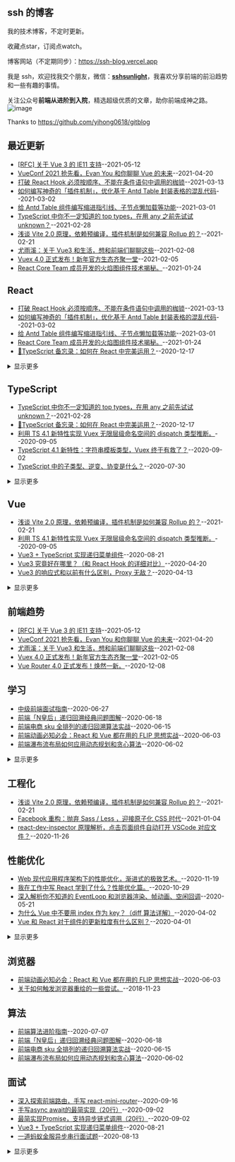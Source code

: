 ## ssh 的博客
我的技术博客，不定时更新。

收藏点star，订阅点watch。

博客网站（不定期同步）：https://ssh-blog.vercel.app

我是 ssh，欢迎找我交个朋友，微信：**[sshsunlight](https://images.gitee.com/uploads/images/2021/0528/190352_ae7dcd60_1087321.png)**，我喜欢分享前端的前沿趋势和一些有趣的事情。

关注公众号**前端从进阶到入院**，精选超级优质的文章，助你前端成神之路。
![image](https://user-images.githubusercontent.com/23615778/129355285-d0f6f14f-0766-4548-a88e-8070ff6ea738.png)

Thanks to https://github.com/yihong0618/gitblog
## 最近更新
- [[RFC] 关于 Vue 3 的 IE11 支持](https://github.com/sl1673495/blogs/issues/81)--2021-05-12
- [VueConf 2021 抢先看，Evan You 和你聊聊 Vue 的未来](https://github.com/sl1673495/blogs/issues/80)--2021-04-20
- [打破 React Hook 必须按顺序、不能在条件语句中调用的枷锁](https://github.com/sl1673495/blogs/issues/79)--2021-03-13
- [如何编写神奇的「插件机制」，优化基于 Antd Table 封装表格的混乱代码](https://github.com/sl1673495/blogs/issues/78)--2021-03-02
- [给  Antd Table 组件编写缩进指引线、子节点懒加载等功能](https://github.com/sl1673495/blogs/issues/77)--2021-03-01
- [TypeScript 中你不一定知道的 top types，在用 any 之前先试试 unknown？](https://github.com/sl1673495/blogs/issues/76)--2021-02-28
- [浅谈 Vite 2.0 原理，依赖预编译，插件机制是如何兼容 Rollup 的？](https://github.com/sl1673495/blogs/issues/75)--2021-02-21
- [尤雨溪：关于 Vue3 和生活，想和前端们聊聊这些](https://github.com/sl1673495/blogs/issues/74)--2021-02-08
- [Vuex 4.0 正式发布！新年官方生态齐聚一堂](https://github.com/sl1673495/blogs/issues/73)--2021-02-05
- [React Core Team 成员开发的火焰图组件技术揭秘。](https://github.com/sl1673495/blogs/issues/72)--2021-01-24
## React
- [打破 React Hook 必须按顺序、不能在条件语句中调用的枷锁](https://github.com/sl1673495/blogs/issues/79)--2021-03-13
- [如何编写神奇的「插件机制」，优化基于 Antd Table 封装表格的混乱代码](https://github.com/sl1673495/blogs/issues/78)--2021-03-02
- [给  Antd Table 组件编写缩进指引线、子节点懒加载等功能](https://github.com/sl1673495/blogs/issues/77)--2021-03-01
- [React Core Team 成员开发的火焰图组件技术揭秘。](https://github.com/sl1673495/blogs/issues/72)--2021-01-24
- [🔖TypeScript 备忘录：如何在 React 中完美运用？](https://github.com/sl1673495/blogs/issues/68)--2020-12-17
<details><summary>显示更多</summary>

- [Web 现代应用程序架构下的性能优化，渐进式的极致艺术。](https://github.com/sl1673495/blogs/issues/65)--2020-11-19
- [我在工作中写 React 学到了什么？性能优化篇。](https://github.com/sl1673495/blogs/issues/63)--2020-10-29
- [我在工作中写 React 学到了什么？](https://github.com/sl1673495/blogs/issues/62)--2020-10-20
- [深入探索前端路由，手写 react-mini-router](https://github.com/sl1673495/blogs/issues/61)--2020-09-16
- [Vue3 究竟好在哪里？（和 React Hook 的详细对比）](https://github.com/sl1673495/blogs/issues/46)--2020-04-20
- [Vue 和 React 对于组件的更新粒度有什么区别？](https://github.com/sl1673495/blogs/issues/38)--2020-04-01
- [React Hook + TypeScript 深入浅出实现一个购物车（陷阱、性能优化、自定义hook）](https://github.com/sl1673495/blogs/issues/36)--2020-03-19
- [在React中引入Vue3的reactivity分包来实现最强大的状态管理。](https://github.com/sl1673495/blogs/issues/33)--2020-01-30
- [React-Redux 100行代码简易版探究原理](https://github.com/sl1673495/blogs/issues/29)--2020-01-14
- [Koa的洋葱中间件，Redux的中间件，Axios的拦截器让你迷惑吗？实现一个精简版的就彻底搞懂了。](https://github.com/sl1673495/blogs/issues/27)--2020-01-07
- [React Hook + TypeScript 手把手带你打造use-watch自定义Hook，实现Vue中的watch功能。](https://github.com/sl1673495/blogs/issues/22)--2019-12-12
- [React + TypeScript + Hook 带你手把手打造类型安全的应用。](https://github.com/sl1673495/blogs/issues/21)--2019-11-27
- [使用React Hooks + 自定义Hook封装一步一步打造一个完善的小型应用。](https://github.com/sl1673495/blogs/issues/16)--2019-08-30
- [react-component源码学习（2） rc-steps](https://github.com/sl1673495/blogs/issues/6)--2018-10-10
- [react-component源码学习（1） rc-form](https://github.com/sl1673495/blogs/issues/5)--2018-10-05
</details>

## TypeScript
- [TypeScript 中你不一定知道的 top types，在用 any 之前先试试 unknown？](https://github.com/sl1673495/blogs/issues/76)--2021-02-28
- [🔖TypeScript 备忘录：如何在 React 中完美运用？](https://github.com/sl1673495/blogs/issues/68)--2020-12-17
- [利用 TS 4.1 新特性实现 Vuex 无限层级命名空间的 dispatch 类型推断。](https://github.com/sl1673495/blogs/issues/60)--2020-09-05
- [TypeScript 4.1 新特性：字符串模板类型，Vuex 终于有救了？](https://github.com/sl1673495/blogs/issues/57)--2020-09-02
- [TypeScript 中的子类型、逆变、协变是什么？](https://github.com/sl1673495/blogs/issues/54)--2020-07-30
<details><summary>显示更多</summary>

- [Vue3 TypeScript 之 Ref 类型从零实现](https://github.com/sl1673495/blogs/issues/45)--2020-04-13
- [React Hook + TypeScript 深入浅出实现一个购物车（陷阱、性能优化、自定义hook）](https://github.com/sl1673495/blogs/issues/36)--2020-03-19
- [TypeScript 参数简化实战（进阶知识点conditional types）](https://github.com/sl1673495/blogs/issues/34)--2020-02-05
- [TypeScript从零实现基于Proxy的响应式库 基于函数劫持实现Map和Set的响应式](https://github.com/sl1673495/blogs/issues/31)--2020-01-19
- [TypeScript从零实现基于Proxy的响应式库 普通数据类型](https://github.com/sl1673495/blogs/issues/30)--2020-01-17
- [React-Redux 100行代码简易版探究原理](https://github.com/sl1673495/blogs/issues/29)--2020-01-14
- [TypeScript进阶实现智能类型推导的简化版Vuex](https://github.com/sl1673495/blogs/issues/28)--2020-01-14
- [Vue3 + TypeScript  + 新型状态管理模式，手把手带你实现小型应用。](https://github.com/sl1673495/blogs/issues/24)--2019-12-31
- [React Hook + TypeScript 手把手带你打造use-watch自定义Hook，实现Vue中的watch功能。](https://github.com/sl1673495/blogs/issues/22)--2019-12-12
- [React + TypeScript + Hook 带你手把手打造类型安全的应用。](https://github.com/sl1673495/blogs/issues/21)--2019-11-27
</details>

## Vue
- [浅谈 Vite 2.0 原理，依赖预编译，插件机制是如何兼容 Rollup 的？](https://github.com/sl1673495/blogs/issues/75)--2021-02-21
- [利用 TS 4.1 新特性实现 Vuex 无限层级命名空间的 dispatch 类型推断。](https://github.com/sl1673495/blogs/issues/60)--2020-09-05
- [Vue3 + TypeScript 实现递归菜单组件](https://github.com/sl1673495/blogs/issues/56)--2020-08-21
- [Vue3 究竟好在哪里？（和 React Hook 的详细对比）](https://github.com/sl1673495/blogs/issues/46)--2020-04-20
- [Vue3 的响应式和以前有什么区别，Proxy 无敌？](https://github.com/sl1673495/blogs/issues/44)--2020-04-13
<details><summary>显示更多</summary>

- [Vue 的计算属性真的会缓存吗？（原理揭秘）](https://github.com/sl1673495/blogs/issues/43)--2020-04-10
- [驳《前端常见的Vue面试题目汇总》](https://github.com/sl1673495/blogs/issues/42)--2020-04-09
- [Vue 进阶必学之高阶组件实战](https://github.com/sl1673495/blogs/issues/41)--2020-04-06
- [Vue 的生命周期之间到底做了什么事清？（源码详解）](https://github.com/sl1673495/blogs/issues/40)--2020-04-04
- [为什么 Vue 中不要用 index 作为 key？（diff 算法详解）](https://github.com/sl1673495/blogs/issues/39)--2020-04-02
- [Vue 和 React 对于组件的更新粒度有什么区别？](https://github.com/sl1673495/blogs/issues/38)--2020-04-01
- [在React中引入Vue3的reactivity分包来实现最强大的状态管理。](https://github.com/sl1673495/blogs/issues/33)--2020-01-30
- [深度解析：Vue3如何巧妙的实现强大的computed](https://github.com/sl1673495/blogs/issues/32)--2020-01-28
- [TypeScript从零实现基于Proxy的响应式库 基于函数劫持实现Map和Set的响应式](https://github.com/sl1673495/blogs/issues/31)--2020-01-19
- [TypeScript从零实现基于Proxy的响应式库 普通数据类型](https://github.com/sl1673495/blogs/issues/30)--2020-01-17
- [TypeScript进阶实现智能类型推导的简化版Vuex](https://github.com/sl1673495/blogs/issues/28)--2020-01-14
- [Koa的洋葱中间件，Redux的中间件，Axios的拦截器让你迷惑吗？实现一个精简版的就彻底搞懂了。](https://github.com/sl1673495/blogs/issues/27)--2020-01-07
- [Vue3中不止composition-api，其他的提案(RFC)也很精彩。](https://github.com/sl1673495/blogs/issues/26)--2020-01-06
- [Vue中的组件从初始化到挂载经历了什么](https://github.com/sl1673495/blogs/issues/25)--2020-01-04
- [Vue3 + TypeScript  + 新型状态管理模式，手把手带你实现小型应用。](https://github.com/sl1673495/blogs/issues/24)--2019-12-31
- [通过实现一个最精简的响应式系统来学习Vue的data、computed、watch。](https://github.com/sl1673495/blogs/issues/20)--2019-11-04
- [Vue项目的热更新怎么辣么好用啊？原来200行代码就搞定（深度解析）](https://github.com/sl1673495/blogs/issues/19)--2019-10-24
- [用jsx封装Vue中的复杂组件（网易云音乐实战项目需求）](https://github.com/sl1673495/blogs/issues/14)--2019-07-31
- [Vue源码学习 nextTick](https://github.com/sl1673495/blogs/issues/11)--2018-11-23
- [cube-ui源码学习 swipe组件](https://github.com/sl1673495/blogs/issues/10)--2018-11-16
- [Vue源码学习 观察属性watch](https://github.com/sl1673495/blogs/issues/9)--2018-11-09
- [Vue源码学习 计算属性computed](https://github.com/sl1673495/blogs/issues/8)--2018-10-17
- [Vue源码学习 响应式数据](https://github.com/sl1673495/blogs/issues/7)--2018-10-16
</details>

## 前端趋势
- [[RFC] 关于 Vue 3 的 IE11 支持](https://github.com/sl1673495/blogs/issues/81)--2021-05-12
- [VueConf 2021 抢先看，Evan You 和你聊聊 Vue 的未来](https://github.com/sl1673495/blogs/issues/80)--2021-04-20
- [尤雨溪：关于 Vue3 和生活，想和前端们聊聊这些](https://github.com/sl1673495/blogs/issues/74)--2021-02-08
- [Vuex 4.0 正式发布！新年官方生态齐聚一堂](https://github.com/sl1673495/blogs/issues/73)--2021-02-05
- [Vue Router 4.0 正式发布！焕然一新。](https://github.com/sl1673495/blogs/issues/67)--2020-12-08
## 学习
- [中级前端面试指南](https://github.com/sl1673495/blogs/issues/52)--2020-06-27
- [前端「N皇后」递归回溯经典问题图解](https://github.com/sl1673495/blogs/issues/51)--2020-06-18
- [前端电商 sku 全排列的递归回溯算法实战](https://github.com/sl1673495/blogs/issues/50)--2020-06-15
- [前端动画必知必会：React 和 Vue 都在用的 FLIP 思想实战](https://github.com/sl1673495/blogs/issues/49)--2020-06-03
- [前端瀑布流布局如何应用动态规划和贪心算法](https://github.com/sl1673495/blogs/issues/48)--2020-06-02
<details><summary>显示更多</summary>

- [深入解析你不知道的 EventLoop 和浏览器渲染、帧动画、空闲回调](https://github.com/sl1673495/blogs/issues/47)--2020-05-21
- [Vue3 究竟好在哪里？（和 React Hook 的详细对比）](https://github.com/sl1673495/blogs/issues/46)--2020-04-20
- [Vue3 TypeScript 之 Ref 类型从零实现](https://github.com/sl1673495/blogs/issues/45)--2020-04-13
- [Vue3 的响应式和以前有什么区别，Proxy 无敌？](https://github.com/sl1673495/blogs/issues/44)--2020-04-13
- [Vue 进阶必学之高阶组件实战](https://github.com/sl1673495/blogs/issues/41)--2020-04-06
- [Vue 的生命周期之间到底做了什么事清？（源码详解）](https://github.com/sl1673495/blogs/issues/40)--2020-04-04
- [为什么 Vue 中不要用 index 作为 key？（diff 算法详解）](https://github.com/sl1673495/blogs/issues/39)--2020-04-02
- [Vue 和 React 对于组件的更新粒度有什么区别？](https://github.com/sl1673495/blogs/issues/38)--2020-04-01
- [前端高级进阶指南](https://github.com/sl1673495/blogs/issues/37)--2020-03-26
- [记录一些以后可能会用到的开源库](https://github.com/sl1673495/blogs/issues/23)--2019-12-25
- [中文技术文章阅读](https://github.com/sl1673495/blogs/issues/18)--2019-10-11
- [英文技术文章阅读。](https://github.com/sl1673495/blogs/issues/15)--2019-08-12
</details>

## 工程化
- [浅谈 Vite 2.0 原理，依赖预编译，插件机制是如何兼容 Rollup 的？](https://github.com/sl1673495/blogs/issues/75)--2021-02-21
- [Facebook 重构：抛弃 Sass / Less ，迎接原子化 CSS 时代](https://github.com/sl1673495/blogs/issues/69)--2021-01-04
- [react-dev-inspector 原理解析，点击页面组件自动打开 VSCode 对应文件？](https://github.com/sl1673495/blogs/issues/66)--2020-11-26
## 性能优化
- [Web 现代应用程序架构下的性能优化，渐进式的极致艺术。](https://github.com/sl1673495/blogs/issues/65)--2020-11-19
- [我在工作中写 React 学到了什么？性能优化篇。](https://github.com/sl1673495/blogs/issues/63)--2020-10-29
- [深入解析你不知道的 EventLoop 和浏览器渲染、帧动画、空闲回调](https://github.com/sl1673495/blogs/issues/47)--2020-05-21
- [为什么 Vue 中不要用 index 作为 key？（diff 算法详解）](https://github.com/sl1673495/blogs/issues/39)--2020-04-02
- [Vue 和 React 对于组件的更新粒度有什么区别？](https://github.com/sl1673495/blogs/issues/38)--2020-04-01
<details><summary>显示更多</summary>

- [React Hook + TypeScript 深入浅出实现一个购物车（陷阱、性能优化、自定义hook）](https://github.com/sl1673495/blogs/issues/36)--2020-03-19
- [babel7的配置与优化。](https://github.com/sl1673495/blogs/issues/13)--2019-03-15
- [关于如何触发浏览器重绘的一些尝试。](https://github.com/sl1673495/blogs/issues/12)--2018-11-23
</details>

## 浏览器
- [前端动画必知必会：React 和 Vue 都在用的 FLIP 思想实战](https://github.com/sl1673495/blogs/issues/49)--2020-06-03
- [关于如何触发浏览器重绘的一些尝试。](https://github.com/sl1673495/blogs/issues/12)--2018-11-23
## 算法
- [前端算法进阶指南](https://github.com/sl1673495/blogs/issues/53)--2020-07-07
- [前端「N皇后」递归回溯经典问题图解](https://github.com/sl1673495/blogs/issues/51)--2020-06-18
- [前端电商 sku 全排列的递归回溯算法实战](https://github.com/sl1673495/blogs/issues/50)--2020-06-15
- [前端瀑布流布局如何应用动态规划和贪心算法](https://github.com/sl1673495/blogs/issues/48)--2020-06-02
## 面试
- [深入探索前端路由，手写 react-mini-router](https://github.com/sl1673495/blogs/issues/61)--2020-09-16
- [手写async await的最简实现（20行）](https://github.com/sl1673495/blogs/issues/59)--2020-09-02
- [最简实现Promise，支持异步链式调用（20行）](https://github.com/sl1673495/blogs/issues/58)--2020-09-02
- [Vue3 + TypeScript 实现递归菜单组件](https://github.com/sl1673495/blogs/issues/56)--2020-08-21
- [一道蚂蚁金服异步串行面试题](https://github.com/sl1673495/blogs/issues/55)--2020-08-13
<details><summary>显示更多</summary>

- [Vue3 的响应式和以前有什么区别，Proxy 无敌？](https://github.com/sl1673495/blogs/issues/44)--2020-04-13
- [Vue 的生命周期之间到底做了什么事清？（源码详解）](https://github.com/sl1673495/blogs/issues/40)--2020-04-04
- [为什么 Vue 中不要用 index 作为 key？（diff 算法详解）](https://github.com/sl1673495/blogs/issues/39)--2020-04-02
- [Vue 和 React 对于组件的更新粒度有什么区别？](https://github.com/sl1673495/blogs/issues/38)--2020-04-01
- [React-Redux 100行代码简易版探究原理](https://github.com/sl1673495/blogs/issues/29)--2020-01-14
- [Koa的洋葱中间件，Redux的中间件，Axios的拦截器让你迷惑吗？实现一个精简版的就彻底搞懂了。](https://github.com/sl1673495/blogs/issues/27)--2020-01-07
- [通过实现一个最精简的响应式系统来学习Vue的data、computed、watch。](https://github.com/sl1673495/blogs/issues/20)--2019-11-04
</details>

